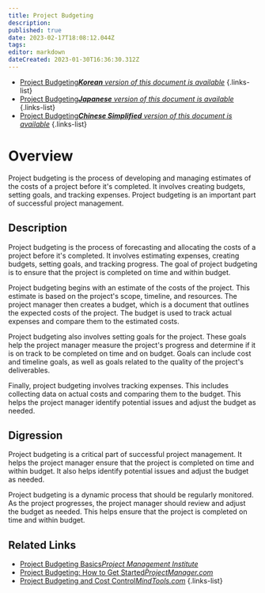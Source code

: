 ```yaml
---
title: Project Budgeting
description: 
published: true
date: 2023-02-17T18:08:12.044Z
tags: 
editor: markdown
dateCreated: 2023-01-30T16:36:30.312Z
---
```


- [Project Budgeting***Korean** version of this document is available*](/ko/Knowledge-base/Dictionary/project-budgeting)
{.links-list}
- [Project Budgeting***Japanese** version of this document is available*](/ja/Knowledge-base/Dictionary/project-budgeting)
{.links-list}
- [Project Budgeting***Chinese Simplified** version of this document is available*](/zh/Knowledge-base/Dictionary/project-budgeting)
{.links-list}


# Overview

Project budgeting is the process of developing and managing estimates of the costs of a project before it's completed. It involves creating budgets, setting goals, and tracking expenses. Project budgeting is an important part of successful project management.

## Description

Project budgeting is the process of forecasting and allocating the costs of a project before it's completed. It involves estimating expenses, creating budgets, setting goals, and tracking progress. The goal of project budgeting is to ensure that the project is completed on time and within budget.

Project budgeting begins with an estimate of the costs of the project. This estimate is based on the project's scope, timeline, and resources. The project manager then creates a budget, which is a document that outlines the expected costs of the project. The budget is used to track actual expenses and compare them to the estimated costs.

Project budgeting also involves setting goals for the project. These goals help the project manager measure the project's progress and determine if it is on track to be completed on time and on budget. Goals can include cost and timeline goals, as well as goals related to the quality of the project's deliverables.

Finally, project budgeting involves tracking expenses. This includes collecting data on actual costs and comparing them to the budget. This helps the project manager identify potential issues and adjust the budget as needed.

## Digression

Project budgeting is a critical part of successful project management. It helps the project manager ensure that the project is completed on time and within budget. It also helps identify potential issues and adjust the budget as needed.

Project budgeting is a dynamic process that should be regularly monitored. As the project progresses, the project manager should review and adjust the budget as needed. This helps ensure that the project is completed on time and within budget.

## Related Links

- [Project Budgeting Basics*Project Management Institute*](https://www.pmi.org/learning/library/project-budgeting-basics-8346)
- [Project Budgeting: How to Get Started*ProjectManager.com*](https://www.projectmanager.com/blog/project-budgeting-how-to-get-started)
- [Project Budgeting and Cost Control*MindTools.com*](https://www.mindtools.com/pages/article/newPPM_07.htm)
{.links-list}